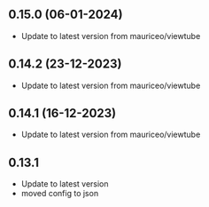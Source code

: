 
## 0.15.0 (06-01-2024)
- Update to latest version from mauriceo/viewtube

## 0.14.2 (23-12-2023)
- Update to latest version from mauriceo/viewtube

## 0.14.1 (16-12-2023)
- Update to latest version from mauriceo/viewtube
## 0.13.1
- Update to latest version
- moved config to json
